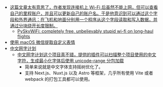 - [这篇文章太有意思了，作者发现连接机上 Wi-Fi 后虽然不能上网，但可以查看自己的里程账户，并且可以更新自己的账户名。于是他意识到可以通过这个字段和外界通讯：在飞机和地面分别用一个程序从这个字段读取和写入数据，并通过分块绕开长度限制。](https://x.com/wong2_x/status/1812385506245886377)
	- [PySkyWiFi: completely free, unbelievably stupid wi-fi on long-haul flights](https://robertheaton.com/pyskywifi/)
- [使用 macOS 微信提取自定义表情](https://blog.jogle.top/2022/08/14/macos-wechat-sticker-dump/)
- [中文网字计划](https://chinese-font.netlify.app/)
	- [中文网字计划这个项目真不错，提供的插件可以扫描整个项目使用的中文字符，生成最小化字体后使用 unicode-range 分包加载](https://x.com/ccbikai/status/1812109958726463926)
		- 简单来说就是中文字体支持摇树优化了。
		- 支持 Next.js、Nuxt.js 以及 Astro 等框架，几乎所有使用 Vite 或者 webpack 的打包工具都可以使用。